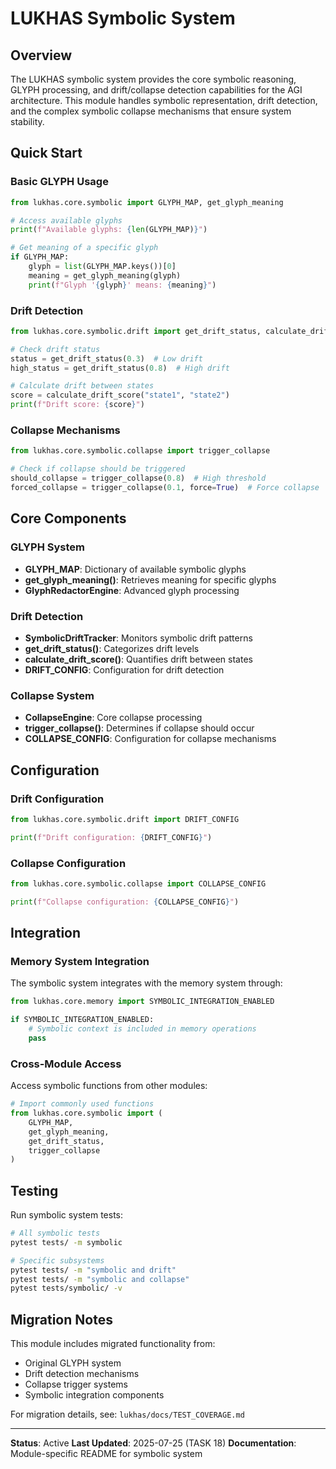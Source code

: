 # LUKHAS Symbolic System

## Overview

The LUKHAS symbolic system provides the core symbolic reasoning, GLYPH processing, and drift/collapse detection capabilities for the AGI architecture. This module handles symbolic representation, drift detection, and the complex symbolic collapse mechanisms that ensure system stability.

## Quick Start

### Basic GLYPH Usage

```python
from lukhas.core.symbolic import GLYPH_MAP, get_glyph_meaning

# Access available glyphs
print(f"Available glyphs: {len(GLYPH_MAP)}")

# Get meaning of a specific glyph
if GLYPH_MAP:
    glyph = list(GLYPH_MAP.keys())[0]
    meaning = get_glyph_meaning(glyph)
    print(f"Glyph '{glyph}' means: {meaning}")
```

### Drift Detection

```python
from lukhas.core.symbolic.drift import get_drift_status, calculate_drift_score

# Check drift status
status = get_drift_status(0.3)  # Low drift
high_status = get_drift_status(0.8)  # High drift

# Calculate drift between states
score = calculate_drift_score("state1", "state2")
print(f"Drift score: {score}")
```

### Collapse Mechanisms

```python
from lukhas.core.symbolic.collapse import trigger_collapse

# Check if collapse should be triggered
should_collapse = trigger_collapse(0.8)  # High threshold
forced_collapse = trigger_collapse(0.1, force=True)  # Force collapse
```

## Core Components

### GLYPH System
- **GLYPH_MAP**: Dictionary of available symbolic glyphs
- **get_glyph_meaning()**: Retrieves meaning for specific glyphs
- **GlyphRedactorEngine**: Advanced glyph processing

### Drift Detection
- **SymbolicDriftTracker**: Monitors symbolic drift patterns
- **get_drift_status()**: Categorizes drift levels
- **calculate_drift_score()**: Quantifies drift between states
- **DRIFT_CONFIG**: Configuration for drift detection

### Collapse System
- **CollapseEngine**: Core collapse processing
- **trigger_collapse()**: Determines if collapse should occur
- **COLLAPSE_CONFIG**: Configuration for collapse mechanisms

## Configuration

### Drift Configuration
```python
from lukhas.core.symbolic.drift import DRIFT_CONFIG

print(f"Drift configuration: {DRIFT_CONFIG}")
```

### Collapse Configuration
```python
from lukhas.core.symbolic.collapse import COLLAPSE_CONFIG

print(f"Collapse configuration: {COLLAPSE_CONFIG}")
```

## Integration

### Memory System Integration

The symbolic system integrates with the memory system through:

```python
from lukhas.core.memory import SYMBOLIC_INTEGRATION_ENABLED

if SYMBOLIC_INTEGRATION_ENABLED:
    # Symbolic context is included in memory operations
    pass
```

### Cross-Module Access

Access symbolic functions from other modules:

```python
# Import commonly used functions
from lukhas.core.symbolic import (
    GLYPH_MAP,
    get_glyph_meaning,
    get_drift_status,
    trigger_collapse
)
```

## Testing

Run symbolic system tests:

```bash
# All symbolic tests
pytest tests/ -m symbolic

# Specific subsystems
pytest tests/ -m "symbolic and drift"
pytest tests/ -m "symbolic and collapse"
pytest tests/symbolic/ -v
```

## Migration Notes

This module includes migrated functionality from:
- Original GLYPH system
- Drift detection mechanisms
- Collapse trigger systems
- Symbolic integration components

For migration details, see: `lukhas/docs/TEST_COVERAGE.md`

---

**Status**: Active
**Last Updated**: 2025-07-25 (TASK 18)
**Documentation**: Module-specific README for symbolic system
